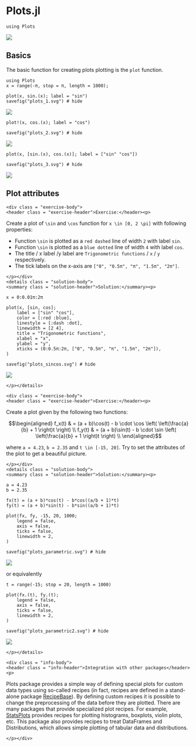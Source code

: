 # Plots.jl

```@setup plots
using Plots
```

![](julia_set.gif)

## Basics

The basic function for creating plots plotting is the `plot` function.

```@example plots
using Plots
x = range(-π, stop = π, length = 1000);

plot(x, sin.(x); label = "sin")
savefig("plots_1.svg") # hide
```

![](plots_1.svg)

```@example plots
plot!(x, cos.(x); label = "cos")

savefig("plots_2.svg") # hide
```

![](plots_2.svg)


```@example plots
plot(x, [sin.(x), cos.(x)]; label = ["sin" "cos"])

savefig("plots_3.svg") # hide
```

![](plots_3.svg)


## Plot attributes

```@raw html
<div class = "exercise-body">
<header class = "exercise-header">Exercise:</header><p>
```
Create a plot of ``\sin`` and ``\cos`` function for ``x \in [0, 2 \pi]`` with following properties:
- Function ``\sin`` is plotted as a `red dashed` line of width `2` with label `sin`.
- Function ``\sin`` is plotted as a `blue dotted` line of width `4` with label `cos`.
- The title / x label /y label are `Trigonometric functions` / `x` / `y` respectively.
- The tick labels on the x-axis are `["0", "0.5π", "π", "1.5π", "2π"]`.

```@raw html
</p></div>
<details class = "solution-body">
<summary class = "solution-header">Solution:</summary><p>
```

```@example plots
x = 0:0.01π:2π

plot(x, [sin, cos];
    label = ["sin" "cos"],
    color = [:red :blue],
    linestyle = [:dash :dot],
    linewidth = [2 4],
    title = "Trigonometric functions",
    xlabel = "x",
    ylabel = "y",
    xticks = (0:0.5π:2π, ["0", "0.5π", "π", "1.5π", "2π"]),
)

savefig("plots_sincos.svg") # hide
```
![](plots_sincos.svg)

```@raw html
</p></details>
```

```@raw html
<div class = "exercise-body">
<header class = "exercise-header">Exercise:</header><p>
```
Create a plot given by the following two functions:
```math
\begin{aligned}
f_x(t) & = (a + b)\cos(t) - b \cdot \cos \left( \left(\frac{a}{b} + 1 \right)t \right) \\
f_y(t) & = (a + b)\sin(t) - b \cdot \sin \left( \left(\frac{a}{b} + 1 \right)t \right) \\
\end{aligned}
```
where ``a = 4.23``, ``b = 2.35`` and ``t \in [-15, 20]``. Try to set the attributes of the plot to get a beautiful picture.

```@raw html
</p></div>
<details class = "solution-body">
<summary class = "solution-header">Solution:</summary><p>
```
```@example plots
a = 4.23
b = 2.35

fx(t) = (a + b)*cos(t) - b*cos((a/b + 1)*t)
fy(t) = (a + b)*sin(t) - b*sin((a/b + 1)*t)

plot(fx, fy, -15, 20, 1000;
    legend = false,
    axis = false,
    ticks = false,
    linewidth = 2,
)

savefig("plots_parametric.svg") # hide
```

![](plots_parametric.svg)

or equivalently

```@example plots
t = range(-15; stop = 20, length = 1000)

plot(fx.(t), fy.(t);
    legend = false,
    axis = false,
    ticks = false,
    linewidth = 2,
)

savefig("plots_parametric2.svg") # hide
```

![](plots_parametric2.svg)

```@raw html
</p></details>
```

```@raw html
<div class = "info-body">
<header class = "info-header">Integration with other packages</header><p>
```
Plots package provides a simple way of defining special plots for custom data types using so-called recipes (in fact, recipes are defined in a stand-alone package [RecipeBase](https://github.com/JuliaPlots/RecipesBase.jl)). By defining custom recipes it is possible to change the preprocessing of the data before they are plotted. There are many packages that provide specialized plot recipes. For example, [StatsPlots](https://github.com/JuliaPlots/StatsPlots.jl) provides recipes for plotting histograms, boxplots, violin plots, etc. This package also provides recipes to treat DataFrames and Distributions, which allows simple plotting of tabular data and distributions.

```@raw html
</p></div>
```
